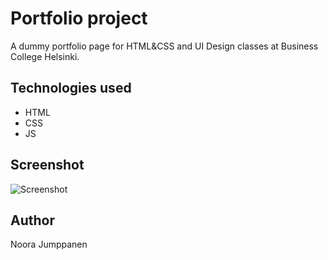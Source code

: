 # Portfolio project

A dummy portfolio page for HTML&CSS and UI Design classes at Business College Helsinki.

## Technologies used

- HTML
- CSS
- JS

## Screenshot

![Screenshot](/images/portfolio_screenshot.png?raw=true "Screenshot")

## Author

Noora Jumppanen


